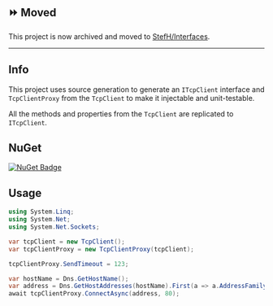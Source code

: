 ## ⏩ Moved
This project is now archived and moved to [StefH/Interfaces](https://github.com/StefH/Interfaces).

---

## Info
This project uses source generation to generate an `ITcpClient` interface and `TcpClientProxy` from the `TcpClient` to make it injectable and unit-testable.

All the methods and properties from the `TcpClient` are replicated to `ITcpClient`.

## NuGet
[![NuGet Badge](https://img.shields.io/nuget/v/ITcpClient)](https://www.nuget.org/packages/ITcpClient)

## Usage
``` c#
using System.Linq;
using System.Net;
using System.Net.Sockets;

var tcpClient = new TcpClient();
var tcpClientProxy = new TcpClientProxy(tcpClient);

tcpClientProxy.SendTimeout = 123;

var hostName = Dns.GetHostName();
var address = Dns.GetHostAddresses(hostName).First(a => a.AddressFamily == AddressFamily.InterNetwork);
await tcpClientProxy.ConnectAsync(address, 80);
```
